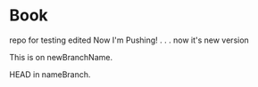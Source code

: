 # Book
repo for testing
edited
Now I'm Pushing!
.
.
.
now it's new version

This is on newBranchName.

HEAD in nameBranch.